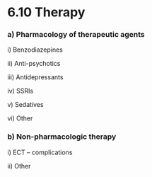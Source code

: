 # 6.10 Therapy

### a\)  Pharmacology of therapeutic agents

i\)  Benzodiazepines

ii\)  Anti-psychotics

iii\)  Antidepressants

iv\)  SSRIs

v\)  Sedatives

vi\)  Other

### b\)  Non-pharmacologic therapy

i\) ECT – complications 

ii\) Other

